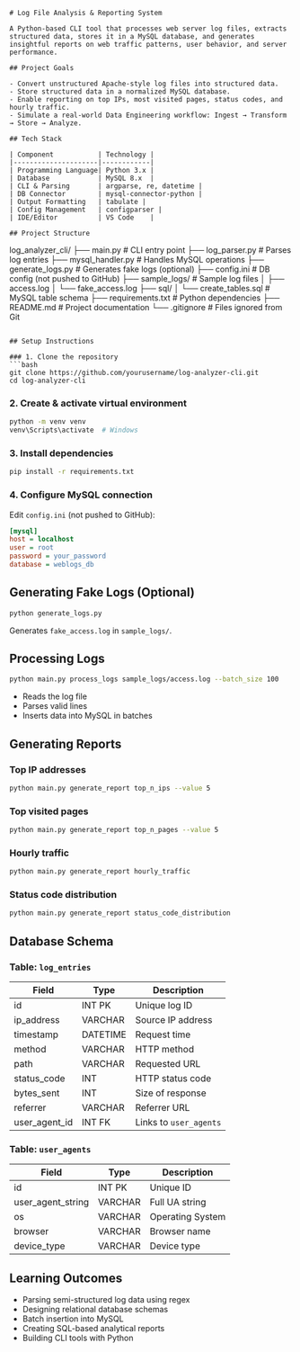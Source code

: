 ```
# Log File Analysis & Reporting System

A Python-based CLI tool that processes web server log files, extracts structured data, stores it in a MySQL database, and generates insightful reports on web traffic patterns, user behavior, and server performance.

## Project Goals

- Convert unstructured Apache-style log files into structured data.
- Store structured data in a normalized MySQL database.
- Enable reporting on top IPs, most visited pages, status codes, and hourly traffic.
- Simulate a real-world Data Engineering workflow: Ingest → Transform → Store → Analyze.

## Tech Stack

| Component           | Technology |
|---------------------|------------|
| Programming Language| Python 3.x |
| Database            | MySQL 8.x  |
| CLI & Parsing       | argparse, re, datetime |
| DB Connector        | mysql-connector-python |
| Output Formatting   | tabulate |
| Config Management   | configparser |
| IDE/Editor          | VS Code    |

## Project Structure

```

log\_analyzer\_cli/
├── main.py               # CLI entry point
├── log\_parser.py         # Parses log entries
├── mysql\_handler.py      # Handles MySQL operations
├── generate\_logs.py      # Generates fake logs (optional)
├── config.ini            # DB config (not pushed to GitHub)
├── sample\_logs/          # Sample log files
│   ├── access.log
│   └── fake\_access.log
├── sql/
│   └── create\_tables.sql # MySQL table schema
├── requirements.txt      # Python dependencies
├── README.md             # Project documentation
└── .gitignore            # Files ignored from Git

````

## Setup Instructions

### 1. Clone the repository
```bash
git clone https://github.com/yourusername/log-analyzer-cli.git
cd log-analyzer-cli
````

### 2. Create & activate virtual environment

```bash
python -m venv venv
venv\Scripts\activate  # Windows
```

### 3. Install dependencies

```bash
pip install -r requirements.txt
```

### 4. Configure MySQL connection

Edit `config.ini` (not pushed to GitHub):

```ini
[mysql]
host = localhost
user = root
password = your_password
database = weblogs_db
```

## Generating Fake Logs (Optional)

```bash
python generate_logs.py
```

Generates `fake_access.log` in `sample_logs/`.

## Processing Logs

```bash
python main.py process_logs sample_logs/access.log --batch_size 100
```

* Reads the log file
* Parses valid lines
* Inserts data into MySQL in batches

## Generating Reports

### Top IP addresses

```bash
python main.py generate_report top_n_ips --value 5
```

### Top visited pages

```bash
python main.py generate_report top_n_pages --value 5
```

### Hourly traffic

```bash
python main.py generate_report hourly_traffic
```

### Status code distribution

```bash
python main.py generate_report status_code_distribution
```

## Database Schema

### Table: `log_entries`

| Field           | Type     | Description            |
| --------------- | -------- | ---------------------- |
| id              | INT PK   | Unique log ID          |
| ip\_address     | VARCHAR  | Source IP address      |
| timestamp       | DATETIME | Request time           |
| method          | VARCHAR  | HTTP method            |
| path            | VARCHAR  | Requested URL          |
| status\_code    | INT      | HTTP status code       |
| bytes\_sent     | INT      | Size of response       |
| referrer        | VARCHAR  | Referrer URL           |
| user\_agent\_id | INT FK   | Links to `user_agents` |

### Table: `user_agents`

| Field               | Type    | Description      |
| ------------------- | ------- | ---------------- |
| id                  | INT PK  | Unique ID        |
| user\_agent\_string | VARCHAR | Full UA string   |
| os                  | VARCHAR | Operating System |
| browser             | VARCHAR | Browser name     |
| device\_type        | VARCHAR | Device type      |

## Learning Outcomes

* Parsing semi-structured log data using regex
* Designing relational database schemas
* Batch insertion into MySQL
* Creating SQL-based analytical reports
* Building CLI tools with Python

```

```
